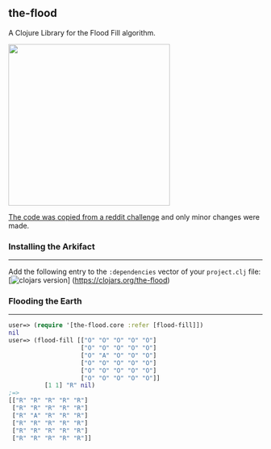 the-flood
-------
A Clojure Library for the Flood Fill algorithm.

<img height=320 src="http://upload.wikimedia.org/wikipedia/commons/2/23/Noahs_Ark.jpg"></img>

[The code was copied from a reddit challenge](http://www.reddit.com/r/dailyprogrammer/comments/2ug3hx/20150202_challenge_200_easy_floodfill/co8wj5s) and only minor changes were made.

### Installing the Arkifact
-------
Add the following entry to the `:dependencies` vector of your `project.clj` file:
[![clojars version](https://clojars.org/the-flood/latest-version.svg?raw=true)]
(https://clojars.org/the-flood)

### Flooding the Earth
-------
```clj
user=> (require '[the-flood.core :refer [flood-fill]])
nil
user=> (flood-fill [["O" "O" "O" "O" "O"]
                    ["O" "O" "O" "O" "O"]
                    ["O" "A" "O" "O" "O"]
                    ["O" "O" "O" "O" "O"]
                    ["O" "O" "O" "O" "O"]
                    ["O" "O" "O" "O" "O"]]
          [1 1] "R" nil)
;=>          
[["R" "R" "R" "R" "R"]
 ["R" "R" "R" "R" "R"]
 ["R" "A" "R" "R" "R"]
 ["R" "R" "R" "R" "R"]
 ["R" "R" "R" "R" "R"]
 ["R" "R" "R" "R" "R"]]
```
